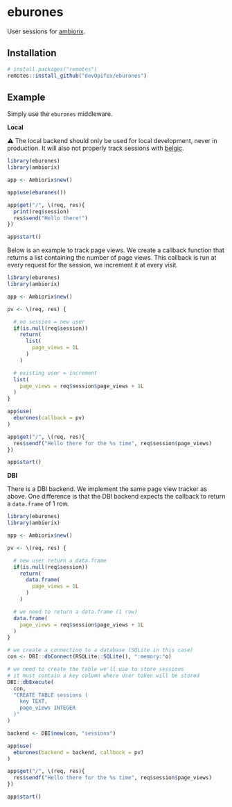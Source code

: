 <!-- badges: start -->
<!-- badges: end -->

# eburones

User sessions for [ambiorix](https://ambiorix.dev).

## Installation

``` r
# install.packages("remotes")
remotes::install_github("devOpifex/eburones")
```

## Example

Simply use the `eburones` middleware.

__Local__

:warning: The local backend should only be used for local development,
never in production. 
It will also not properly track sessions with 
[belgic](https://github.com/belgic).

```r
library(eburones)
library(ambiorix)

app <- Ambiorix$new()

app$use(eburones())

app$get("/", \(req, res){
  print(req$session)
  res$send("Hello there!")
})

app$start()
```

Below is an example to track page views.
We create a callback function that returns a list containing the number
of page views.
This callback is run at every request for the session, we 
increment it at every visit.

```r
library(eburones)
library(ambiorix)

app <- Ambiorix$new()

pv <- \(req, res) {

  # no session = new user
  if(is.null(req$session))
    return(
      list(
        page_views = 1L
      )
    )

  # existing user = increment
  list(
    page_views = req$session$page_views + 1L
  ) 
}

app$use(
  eburones(callback = pv)
)

app$get("/", \(req, res){
  res$sendf("Hello there for the %s time", req$session$page_views)
})

app$start()
```

__DBI__

There is a DBI backend.
We implement the same page view tracker as above. 
One difference is that the DBI backend expects the callback
to return a `data.frame` of 1 row.

```r
library(eburones)
library(ambiorix)

app <- Ambiorix$new()

pv <- \(req, res) {

  # new user return a data.frame
  if(is.null(req$session))
    return(
      data.frame(
        page_views = 1L
      )
    )

  # we need to return a data.frame (1 row)
  data.frame(
    page_views = req$session$page_views + 1L
  ) 
}

# we create a connection to a database (SQLite in this case)
con <- DBI::dbConnect(RSQLite::SQLite(), ":memory:"o)

# we need to create the table we'll use to store sessions
# it must contain a key column where user token will be stored
DBI::dbExecute(
  con,
  "CREATE TABLE sessions (
    key TEXT,
    page_views INTEGER
  )"
)

backend <- DBI$new(con, "sessions")

app$use(
  eburones(backend = backend, callback = pv)
)

app$get("/", \(req, res){
  res$sendf("Hello there for the %s time", req$session$page_views)
})

app$start()

```